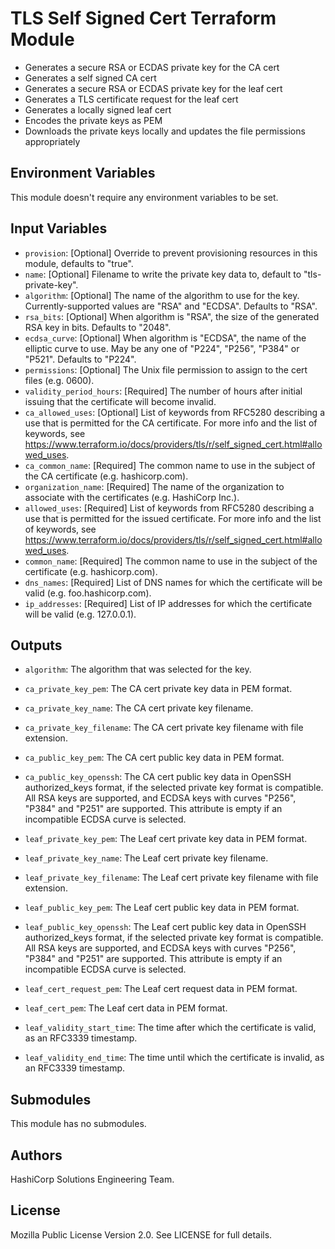 # TLS Self Signed Cert Terraform Module

- Generates a secure RSA or ECDAS private key for the CA cert
- Generates a self signed CA cert
- Generates a secure RSA or ECDAS private key for the leaf cert
- Generates a TLS certificate request for the leaf cert
- Generates a locally signed leaf cert
- Encodes the private keys as PEM
- Downloads the private keys locally and updates the file permissions appropriately

## Environment Variables

This module doesn't require any environment variables to be set.

## Input Variables

- `provision`: [Optional] Override to prevent provisioning resources in this module, defaults to "true".
- `name`: [Optional] Filename to write the private key data to, default to \"tls-private-key\".
- `algorithm`: [Optional] The name of the algorithm to use for the key. Currently-supported values are "RSA" and "ECDSA". Defaults to "RSA".
- `rsa_bits`: [Optional] When algorithm is "RSA", the size of the generated RSA key in bits. Defaults to "2048".
- `ecdsa_curve`: [Optional] When algorithm is "ECDSA", the name of the elliptic curve to use. May be any one of "P224", "P256", "P384" or "P521". Defaults to "P224".
- `permissions`: [Optional] The Unix file permission to assign to the cert files (e.g. 0600).
- `validity_period_hours`: [Required] The number of hours after initial issuing that the certificate will become invalid.
- `ca_allowed_uses`: [Optional] List of keywords from RFC5280 describing a use that is permitted for the CA certificate. For more info and the list of keywords, see https://www.terraform.io/docs/providers/tls/r/self_signed_cert.html#allowed_uses.
- `ca_common_name`: [Required] The common name to use in the subject of the CA certificate (e.g. hashicorp.com).
- `organization_name`: [Required] The name of the organization to associate with the certificates (e.g. HashiCorp Inc.).
- `allowed_uses`: [Required] List of keywords from RFC5280 describing a use that is permitted for the issued certificate. For more info and the list of keywords, see https://www.terraform.io/docs/providers/tls/r/self_signed_cert.html#allowed_uses.
- `common_name`: [Required] The common name to use in the subject of the certificate (e.g. hashicorp.com).
- `dns_names`: [Required] List of DNS names for which the certificate will be valid (e.g. foo.hashicorp.com).
- `ip_addresses`: [Required] List of IP addresses for which the certificate will be valid (e.g. 127.0.0.1).

## Outputs

- `algorithm`: The algorithm that was selected for the key.

- `ca_private_key_pem`: The CA cert private key data in PEM format.
- `ca_private_key_name`: The CA cert private key filename.
- `ca_private_key_filename`: The CA cert private key filename with file extension.
- `ca_public_key_pem`: The CA cert public key data in PEM format.
- `ca_public_key_openssh`: The CA cert public key data in OpenSSH authorized_keys format, if the selected private key format is compatible. All RSA keys are supported, and ECDSA keys with curves "P256", "P384" and "P251" are supported. This attribute is empty if an incompatible ECDSA curve is selected.

- `leaf_private_key_pem`: The Leaf cert private key data in PEM format.
- `leaf_private_key_name`: The Leaf cert private key filename.
- `leaf_private_key_filename`: The Leaf cert private key filename with file extension.
- `leaf_public_key_pem`: The Leaf cert public key data in PEM format.
- `leaf_public_key_openssh`: The Leaf cert public key data in OpenSSH authorized_keys format, if the selected private key format is compatible. All RSA keys are supported, and ECDSA keys with curves "P256", "P384" and "P251" are supported. This attribute is empty if an incompatible ECDSA curve is selected.
- `leaf_cert_request_pem`: The Leaf cert request data in PEM format.
- `leaf_cert_pem`: The Leaf cert data in PEM format.
- `leaf_validity_start_time`: The time after which the certificate is valid, as an RFC3339 timestamp.
- `leaf_validity_end_time`: The time until which the certificate is invalid, as an RFC3339 timestamp.

## Submodules

This module has no submodules.

## Authors

HashiCorp Solutions Engineering Team.

## License

Mozilla Public License Version 2.0. See LICENSE for full details.
